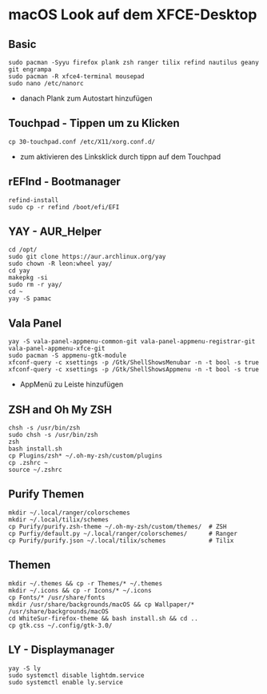 # macOS Look auf dem XFCE-Desktop
## Basic
```
sudo pacman -Syyu firefox plank zsh ranger tilix refind nautilus geany git engrampa
sudo pacman -R xfce4-terminal mousepad
sudo nano /etc/nanorc
```
- danach Plank zum Autostart hinzufügen

## Touchpad - Tippen um zu Klicken
```
cp 30-touchpad.conf /etc/X11/xorg.conf.d/
```
- zum aktivieren des Linksklick durch tippn auf dem Touchpad

## rEFInd - Bootmanager
```
refind-install
sudo cp -r refind /boot/efi/EFI
```

## YAY - AUR_Helper
```
cd /opt/
sudo git clone https://aur.archlinux.org/yay
sudo chown -R leon:wheel yay/
cd yay
makepkg -si
sudo rm -r yay/
cd ~
yay -S pamac
```

## Vala Panel
```
yay -S vala-panel-appmenu-common-git vala-panel-appmenu-registrar-git vala-panel-appmenu-xfce-git
sudo pacman -S appmenu-gtk-module
xfconf-query -c xsettings -p /Gtk/ShellShowsMenubar -n -t bool -s true
xfconf-query -c xsettings -p /Gtk/ShellShowsAppmenu -n -t bool -s true
```
- AppMenü zu Leiste hinzufügen

## ZSH and Oh My ZSH
```
chsh -s /usr/bin/zsh
sudo chsh -s /usr/bin/zsh
zsh
bash install.sh
cp Plugins/zsh* ~/.oh-my-zsh/custom/plugins
cp .zshrc ~
source ~/.zshrc
```

## Purify Themen
```
mkdir ~/.local/ranger/colorschemes
mkdir ~/.local/tilix/schemes
cp Purify/purify.zsh-theme ~/.oh-my-zsh/custom/themes/	# ZSH
cp Purfiy/default.py ~/.local/ranger/colorschemes/		# Ranger
cp Purify/purify.json ~/.local/tilix/schemes			# Tilix
```

## Themen
```
mkdir ~/.themes && cp -r Themes/* ~/.themes
mkdir ~/.icons && cp -r Icons/* ~/.icons
cp Fonts/* /usr/share/fonts
mkdir /usr/share/backgrounds/macOS && cp Wallpaper/* /usr/share/backgrounds/macOS
cd WhiteSur-firefox-theme && bash install.sh && cd ..
cp gtk.css ~/.config/gtk-3.0/
```

## LY - Displaymanager
```
yay -S ly
sudo systemctl disable lightdm.service
sudo systemctl enable ly.service
```
